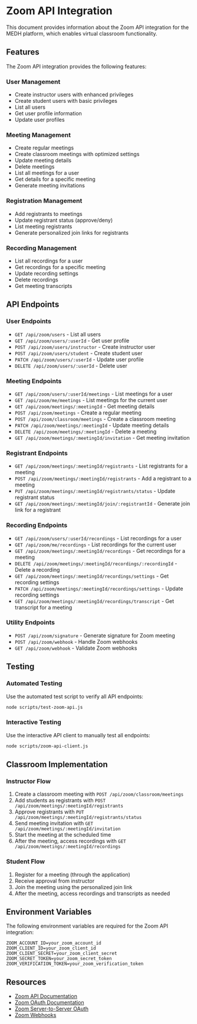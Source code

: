 # Zoom API Integration

This document provides information about the Zoom API integration for the MEDH platform, which enables virtual classroom functionality.

## Features

The Zoom API integration provides the following features:

### User Management
- Create instructor users with enhanced privileges
- Create student users with basic privileges
- List all users
- Get user profile information
- Update user profiles

### Meeting Management
- Create regular meetings
- Create classroom meetings with optimized settings
- Update meeting details
- Delete meetings
- List all meetings for a user
- Get details for a specific meeting
- Generate meeting invitations

### Registration Management
- Add registrants to meetings
- Update registrant status (approve/deny)
- List meeting registrants
- Generate personalized join links for registrants

### Recording Management
- List all recordings for a user
- Get recordings for a specific meeting
- Update recording settings
- Delete recordings
- Get meeting transcripts

## API Endpoints

### User Endpoints
- `GET /api/zoom/users` - List all users
- `GET /api/zoom/users/:userId` - Get user profile
- `POST /api/zoom/users/instructor` - Create instructor user
- `POST /api/zoom/users/student` - Create student user
- `PATCH /api/zoom/users/:userId` - Update user profile
- `DELETE /api/zoom/users/:userId` - Delete user

### Meeting Endpoints
- `GET /api/zoom/users/:userId/meetings` - List meetings for a user
- `GET /api/zoom/me/meetings` - List meetings for the current user
- `GET /api/zoom/meetings/:meetingId` - Get meeting details
- `POST /api/zoom/meetings` - Create a regular meeting
- `POST /api/zoom/classroom/meetings` - Create a classroom meeting
- `PATCH /api/zoom/meetings/:meetingId` - Update meeting details
- `DELETE /api/zoom/meetings/:meetingId` - Delete a meeting
- `GET /api/zoom/meetings/:meetingId/invitation` - Get meeting invitation

### Registrant Endpoints
- `GET /api/zoom/meetings/:meetingId/registrants` - List registrants for a meeting
- `POST /api/zoom/meetings/:meetingId/registrants` - Add a registrant to a meeting
- `PUT /api/zoom/meetings/:meetingId/registrants/status` - Update registrant status
- `GET /api/zoom/meetings/:meetingId/join/:registrantId` - Generate join link for a registrant

### Recording Endpoints
- `GET /api/zoom/users/:userId/recordings` - List recordings for a user
- `GET /api/zoom/me/recordings` - List recordings for the current user
- `GET /api/zoom/meetings/:meetingId/recordings` - Get recordings for a meeting
- `DELETE /api/zoom/meetings/:meetingId/recordings/:recordingId` - Delete a recording
- `GET /api/zoom/meetings/:meetingId/recordings/settings` - Get recording settings
- `PATCH /api/zoom/meetings/:meetingId/recordings/settings` - Update recording settings
- `GET /api/zoom/meetings/:meetingId/recordings/transcript` - Get transcript for a meeting

### Utility Endpoints
- `POST /api/zoom/signature` - Generate signature for Zoom meeting
- `POST /api/zoom/webhook` - Handle Zoom webhooks
- `GET /api/zoom/webhook` - Validate Zoom webhooks

## Testing

### Automated Testing
Use the automated test script to verify all API endpoints:

```bash
node scripts/test-zoom-api.js
```

### Interactive Testing
Use the interactive API client to manually test all endpoints:

```bash
node scripts/zoom-api-client.js
```

## Classroom Implementation

### Instructor Flow
1. Create a classroom meeting with `POST /api/zoom/classroom/meetings`
2. Add students as registrants with `POST /api/zoom/meetings/:meetingId/registrants`
3. Approve registrants with `PUT /api/zoom/meetings/:meetingId/registrants/status`
4. Send meeting invitation with `GET /api/zoom/meetings/:meetingId/invitation`
5. Start the meeting at the scheduled time
6. After the meeting, access recordings with `GET /api/zoom/meetings/:meetingId/recordings`

### Student Flow
1. Register for a meeting (through the application)
2. Receive approval from instructor
3. Join the meeting using the personalized join link
4. After the meeting, access recordings and transcripts as needed

## Environment Variables

The following environment variables are required for the Zoom API integration:

```
ZOOM_ACCOUNT_ID=your_zoom_account_id
ZOOM_CLIENT_ID=your_zoom_client_id
ZOOM_CLIENT_SECRET=your_zoom_client_secret
ZOOM_SECRET_TOKEN=your_zoom_secret_token
ZOOM_VERIFICATION_TOKEN=your_zoom_verification_token
```

## Resources

- [Zoom API Documentation](https://marketplace.zoom.us/docs/api-reference/introduction)
- [Zoom OAuth Documentation](https://marketplace.zoom.us/docs/guides/auth/oauth)
- [Zoom Server-to-Server OAuth](https://marketplace.zoom.us/docs/guides/auth/server-to-server-oauth)
- [Zoom Webhooks](https://marketplace.zoom.us/docs/api-reference/webhook-reference) 